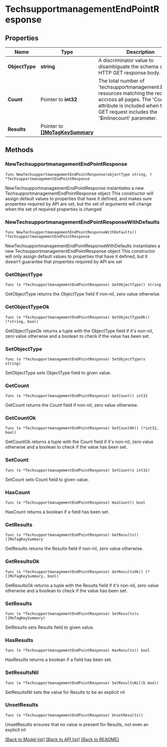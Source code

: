 # TechsupportmanagementEndPointResponse

## Properties

Name | Type | Description | Notes
------------ | ------------- | ------------- | -------------
**ObjectType** | **string** | A discriminator value to disambiguate the schema of a HTTP GET response body. | 
**Count** | Pointer to **int32** | The total number of &#39;techsupportmanagement.EndPoint&#39; resources matching the request, accross all pages. The &#39;Count&#39; attribute is included when the HTTP GET request includes the &#39;$inlinecount&#39; parameter. | [optional] 
**Results** | Pointer to [**[]MoTagKeySummary**](MoTagKeySummary.md) |  | [optional] 

## Methods

### NewTechsupportmanagementEndPointResponse

`func NewTechsupportmanagementEndPointResponse(objectType string, ) *TechsupportmanagementEndPointResponse`

NewTechsupportmanagementEndPointResponse instantiates a new TechsupportmanagementEndPointResponse object
This constructor will assign default values to properties that have it defined,
and makes sure properties required by API are set, but the set of arguments
will change when the set of required properties is changed

### NewTechsupportmanagementEndPointResponseWithDefaults

`func NewTechsupportmanagementEndPointResponseWithDefaults() *TechsupportmanagementEndPointResponse`

NewTechsupportmanagementEndPointResponseWithDefaults instantiates a new TechsupportmanagementEndPointResponse object
This constructor will only assign default values to properties that have it defined,
but it doesn't guarantee that properties required by API are set

### GetObjectType

`func (o *TechsupportmanagementEndPointResponse) GetObjectType() string`

GetObjectType returns the ObjectType field if non-nil, zero value otherwise.

### GetObjectTypeOk

`func (o *TechsupportmanagementEndPointResponse) GetObjectTypeOk() (*string, bool)`

GetObjectTypeOk returns a tuple with the ObjectType field if it's non-nil, zero value otherwise
and a boolean to check if the value has been set.

### SetObjectType

`func (o *TechsupportmanagementEndPointResponse) SetObjectType(v string)`

SetObjectType sets ObjectType field to given value.


### GetCount

`func (o *TechsupportmanagementEndPointResponse) GetCount() int32`

GetCount returns the Count field if non-nil, zero value otherwise.

### GetCountOk

`func (o *TechsupportmanagementEndPointResponse) GetCountOk() (*int32, bool)`

GetCountOk returns a tuple with the Count field if it's non-nil, zero value otherwise
and a boolean to check if the value has been set.

### SetCount

`func (o *TechsupportmanagementEndPointResponse) SetCount(v int32)`

SetCount sets Count field to given value.

### HasCount

`func (o *TechsupportmanagementEndPointResponse) HasCount() bool`

HasCount returns a boolean if a field has been set.

### GetResults

`func (o *TechsupportmanagementEndPointResponse) GetResults() []MoTagKeySummary`

GetResults returns the Results field if non-nil, zero value otherwise.

### GetResultsOk

`func (o *TechsupportmanagementEndPointResponse) GetResultsOk() (*[]MoTagKeySummary, bool)`

GetResultsOk returns a tuple with the Results field if it's non-nil, zero value otherwise
and a boolean to check if the value has been set.

### SetResults

`func (o *TechsupportmanagementEndPointResponse) SetResults(v []MoTagKeySummary)`

SetResults sets Results field to given value.

### HasResults

`func (o *TechsupportmanagementEndPointResponse) HasResults() bool`

HasResults returns a boolean if a field has been set.

### SetResultsNil

`func (o *TechsupportmanagementEndPointResponse) SetResultsNil(b bool)`

 SetResultsNil sets the value for Results to be an explicit nil

### UnsetResults
`func (o *TechsupportmanagementEndPointResponse) UnsetResults()`

UnsetResults ensures that no value is present for Results, not even an explicit nil

[[Back to Model list]](../README.md#documentation-for-models) [[Back to API list]](../README.md#documentation-for-api-endpoints) [[Back to README]](../README.md)



